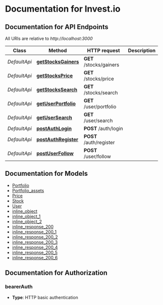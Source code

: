 # Documentation for Invest.io

<a name="documentation-for-api-endpoints"></a>
## Documentation for API Endpoints

All URIs are relative to *http://localhost:3000*

| Class | Method | HTTP request | Description |
|------------ | ------------- | ------------- | -------------|
| *DefaultApi* | [**getStocksGainers**](Apis/DefaultApi.md#getstocksgainers) | **GET** /stocks/gainers |  |
*DefaultApi* | [**getStocksPrice**](Apis/DefaultApi.md#getstocksprice) | **GET** /stocks/price |  |
*DefaultApi* | [**getStocksSearch**](Apis/DefaultApi.md#getstockssearch) | **GET** /stocks/search |  |
*DefaultApi* | [**getUserPortfolio**](Apis/DefaultApi.md#getuserportfolio) | **GET** /user/portfolio |  |
*DefaultApi* | [**getUserSearch**](Apis/DefaultApi.md#getusersearch) | **GET** /user/search |  |
*DefaultApi* | [**postAuthLogin**](Apis/DefaultApi.md#postauthlogin) | **POST** /auth/login |  |
*DefaultApi* | [**postAuthRegister**](Apis/DefaultApi.md#postauthregister) | **POST** /auth/register |  |
*DefaultApi* | [**postUserFollow**](Apis/DefaultApi.md#postuserfollow) | **POST** /user/follow |  |


<a name="documentation-for-models"></a>
## Documentation for Models

 - [Portfolio](./Models/Portfolio.md)
 - [Portfolio_assets](./Models/Portfolio_assets.md)
 - [Price](./Models/Price.md)
 - [Stock](./Models/Stock.md)
 - [User](./Models/User.md)
 - [inline_object](./Models/inline_object.md)
 - [inline_object_1](./Models/inline_object_1.md)
 - [inline_object_2](./Models/inline_object_2.md)
 - [inline_response_200](./Models/inline_response_200.md)
 - [inline_response_200_1](./Models/inline_response_200_1.md)
 - [inline_response_200_2](./Models/inline_response_200_2.md)
 - [inline_response_200_3](./Models/inline_response_200_3.md)
 - [inline_response_200_4](./Models/inline_response_200_4.md)
 - [inline_response_200_5](./Models/inline_response_200_5.md)
 - [inline_response_200_6](./Models/inline_response_200_6.md)


<a name="documentation-for-authorization"></a>
## Documentation for Authorization

<a name="bearerAuth"></a>
### bearerAuth

- **Type**: HTTP basic authentication

